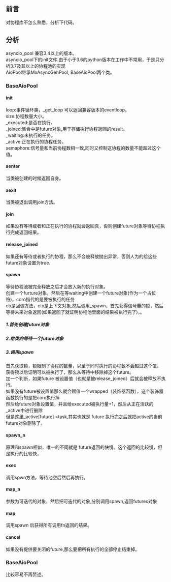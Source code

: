 ## 前言  
对协程库不怎么熟悉，分析下代码。  

## 分析  

asyncio_pool 兼容3.4以上的版本。  
asyncio_pool下的init文件.由于小于3.6的python版本在工作中不常用，于是只分析3.7及其以上的协程池的实现  
AioPool继承MxAsyncGenPool, BaseAioPool两个类。  
### BaseAioPool  
#### init
loop:事件循环类，_get_loop 可以返回兼容版本的eventloop。  
size:协程数量大小。  
_executed:是否在执行。  
_joined:集合中是future对象,用于存储执行协程返回的result。  
_waiting:未执行的任务。  
_active:正在执行的协程任务。  
semaphore:信号量和当前协程数相一致,同时又控制这协程的数量不能超过这个值。  
#### aenter  
当类被创建的时候返回自身。  
#### aexit  
当类被退出调用join方法。  
#### join  
如果没有等待或者和正在执行的协程就会返回真，否则创建future对象等待协程执行完成返回结果。  
#### release_joined
如果还有等待或者执行的协程，那么不会被释放抛出异常，否则人为的给这些future对象设置为true.  
#### spawn  
等待协程池被完全释放之后才会放入新的执行对象。  
创建一个furture对象，然后在等waiting中创建一个future对象(作为一个占位符)，coro指代的是要被执行的任务  
cb是回调方法，ctx是上下文对象,然后调用_spawn，首先获得信号量的锁，然后等待未来对象返回(如果返回了就证明协程池里面的结果被执行完了)，。  
##### 1.首先创建future对象  
##### 2.给类的等待一个future对象  

##### 3.调用spawn  
首先获取锁，锁限制了协程的数量，以至于同时执行的协程数不会超过这个值。  
获得锁以后证明可以被执行了，那么从等待中移除掉这个future。  
加一个判断，如果future 被设置值（也就是被release_joined）后就会被释放不执行。  
如果没有future被设置值那么就会赋值一个wrapped（装饰器函数），这个装饰器函数执行的是把coro执行掉  
然后给future对象设置值，并且给executed被执行量+1，然后从正在活跃的_active中进行删除  
但是这里_active[future]  =task,其实也就是 future 执行完之后就把active的当前future对象删除了。  

#### spawn_n
原理和spawn相似，唯一的不同就是 future返回的快慢。这个返回的比较慢，但是执行的比较快，
  
#### exec
调用spwn方法，等待池空后然后再执行。  
  
#### map_n  
参数为可迭代的对象，然后把可迭代的对象,分别调用spawn,返回futures对象  
  
#### map  
调用spawn 后获得所有调用fn返回的结果。  

#### cancel
如果没有提供要关闭的future,那么要把所有执行的全部停止结束掉。  



### BaseAioPool  
比较容易不再赘述。
